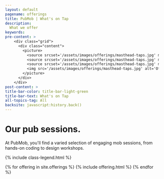 ```yaml
---
layout: default
pagename: offerings
title: PubMob | What's on Tap
description:
  What we offer
keywords:
pre-content: >
    <div class="grid">
      <div class="content">
        <picture>
          <source srcset='/assets/images/offerings/masthead-taps.jpg' media='(max-width: 1080px)'>
          <source srcset='/assets/images/offerings/masthead-taps.jpg' media='(min-width: 960px)'>
          <source srcset='/assets/images/offerings/masthead-taps.jpg' media='(min-width: 830px'>
          <img src='/assets/images/offerings/masthead-taps.jpg' alt='Offerings'>
        </picture>
      </div>
    </div>
post-content: >
title-bar-color: title-bar-light-green
title-bar-text: What's on Tap
all-topics-tag: All
backsite: javascript:history.back()
---
```

<h1 class="text-center">Our pub sessions.</h1>
<p>At PubMob, you'll find a varied selection of engaging mob sessions, from hands-on coding to design workshops.</p>

{% include class-legend.html %}

{% for offering in site.offerings %}
  {% include offering.html %}
{% endfor %}

